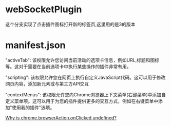 # webSocketPlugin

这个分支实现了点击插件图标打开新的标签页,这里用的是3的版本

# manifest.json

"activeTab": 该权限允许您访问当前活动的选项卡信息，例如URL,标题和图标等。这对于需要在当前选项卡中执行某些操作的插件非常有用。

"scripting": 该权限允许您在网页上执行自定义JavaScript代码。这可以用于修改网页内容，添加新元素或与第三方API交互

"contextMenus": 该权限允许您向Chrome浏览器上下文菜单(右键菜单)中添加自定义菜单项。这可以用于为您的插件提供更多的交互方式，例如在右键菜单中添加"使用我的插件"选项。

[Why is chrome.browserAction.onClicked undefined?](https://www.gangofcoders.net/solution/why-is-chrome-browseraction-onclicked-undefined/)


